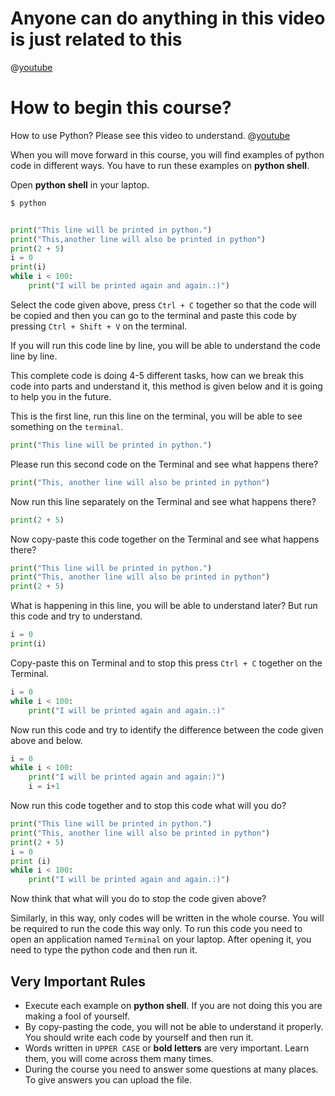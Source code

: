 # Anyone can do anything in this video is just related to this

@[youtube](ip051U7Rvds&t=1s)

# How to begin this course?

How to use Python? Please see this video to understand.
@[youtube](ccPrUbz1oto) 

When you will move forward in this course, you will find examples of python code in different ways. You have to run these examples on **python shell**.

Open **python shell** in your laptop.
```sh
$ python
```

```python

print("This line will be printed in python.")
print("This,another line will also be printed in python")
print(2 + 5)
i = 0
print(i)
while i < 100:
    print("I will be printed again and again.:)")

```
Select the code given above, press `Ctrl + C` together so that the code will be copied and then you can go to the terminal and paste this code by pressing `Ctrl + Shift + V` on the terminal.

If you will run this code line by line, you will be able to understand the code line by line.

This complete code is doing 4-5 different tasks, how can we break this code into parts and understand it, this method is given below and it is going to help you in the future.


This is the first line, run this line on the terminal, you will be able to see something on the `terminal`.
```python
print("This line will be printed in python.")
```

Please run this second code on the Terminal and see what happens there?
```python
print("This, another line will also be printed in python")
```

Now run this line separately on the  Terminal and see what happens there?
```python
print(2 + 5)
```

Now copy-paste this code together on the  Terminal and see what happens there?
```python
print("This line will be printed in python.")
print("This, another line will also be printed in python")
print(2 + 5)
```

What is happening in this line, you will be able to understand later? But run this code and try to understand.
```python
i = 0
print(i)
```

Copy-paste this on Terminal and to stop this press  `Ctrl + C`  together on the Terminal.
```python
i = 0
while i < 100:
    print("I will be printed again and again.:)"
```

Now run this code and try to identify the difference between the code given above and below.
```python
i = 0
while i < 100:
    print("I will be printed again and again:)")
    i = i+1
```


Now run this code together and to stop this code what will you do?
```python
print("This line will be printed in python.")
print("This, another line will also be printed in python")
print(2 + 5)
i = 0
print (i)
while i < 100:
    print("I will be printed again and again.:)")
```
Now think that what will you do to stop the code given above?

Similarly, in this way, only codes will be written in the whole course. You will be required to run the code this way only. To run this code you need to open an application named `Terminal` on your laptop. After opening it, you need to type the python code and then run it.


## Very Important Rules

- Execute each example on **python shell**. If you are not doing this you are making a fool of yourself.
- By copy-pasting the code, you will not be able to understand it properly. You should write each code by yourself and then run it.
- Words written in `UPPER CASE` or **bold letters** are very important. Learn them, you will come across them many times.
- During the course you need to answer some questions at many places. To give answers you can upload the file.


